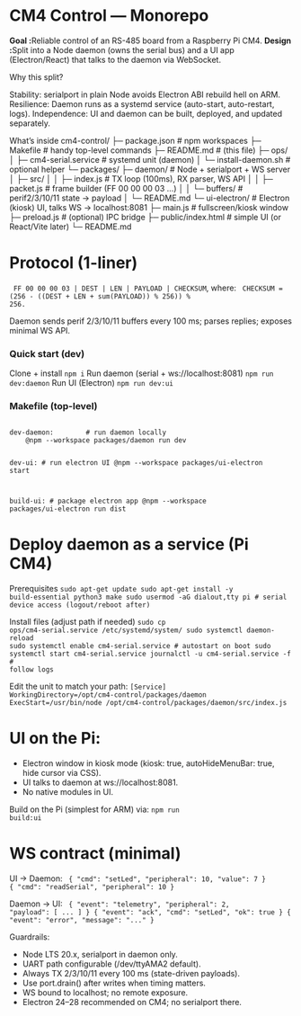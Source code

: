 # CM4 Control — Monorepo

<strong>Goal :</strong>Reliable control of an RS-485 board from a Raspberry Pi CM4.
<strong>Design :</strong>Split into a Node daemon (owns the serial bus) and a UI app (Electron/React) that talks to the daemon via WebSocket.

Why this split?

Stability: serialport in plain Node avoids Electron ABI rebuild hell on ARM.
Resilience: Daemon runs as a systemd service (auto-start, auto-restart, logs).
Independence: UI and daemon can be built, deployed, and updated separately.

What’s inside
cm4-control/
├─ package.json                 # npm workspaces
├─ Makefile                     # handy top-level commands
├─ README.md                    # (this file)
├─ ops/
│  ├─ cm4-serial.service        # systemd unit (daemon)
│  └─ install-daemon.sh         # optional helper
└─ packages/
   ├─ daemon/                   # Node + serialport + WS server
   │  ├─ src/
   │  │  ├─ index.js            # TX loop (100ms), RX parser, WS API
   │  │  ├─ packet.js           # frame builder (FF 00 00 00 03 …)
   │  │  └─ buffers/            # perif2/3/10/11 state → payload
   │  └─ README.md
   └─ ui-electron/              # Electron (kiosk) UI, talks WS -> localhost:8081
      ├─ main.js                # fullscreen/kiosk window
      ├─ preload.js             # (optional) IPC bridge
      ├─ public/index.html      # simple UI (or React/Vite later)
      └─ README.md

</hr>

# Protocol (1-liner)
<code> FF 00 00 00 03 | DEST | LEN | PAYLOAD | CHECKSUM</code>, where:
<code> CHECKSUM = (256 - ((DEST + LEN + sum(PAYLOAD)) % 256)) % 256. </code>

Daemon sends perif 2/3/10/11 buffers every 100 ms; parses replies; exposes minimal WS API.

</hr>

<h3>Quick start (dev)</h3>
Clone + install
<code>npm i</code>
Run daemon (serial + ws://localhost:8081)
<code>npm run dev:daemon</code>
Run UI (Electron)
<code>npm run dev:ui</code>

<h3>Makefile (top-level)</h3>
<code>
dev-daemon:        # run daemon locally
	@npm --workspace packages/daemon run dev

dev-ui:            # run electron UI
	@npm --workspace packages/ui-electron start

build-ui:          # package electron app
	@npm --workspace packages/ui-electron run dist
</code>
</hr>

# Deploy daemon as a service (Pi CM4)
Prerequisites
<code>sudo apt-get update
sudo apt-get install -y build-essential python3 make
sudo usermod -aG dialout,tty pi  # serial device access (logout/reboot after)
</code>

Install files (adjust path if needed)
<code>sudo cp ops/cm4-serial.service /etc/systemd/system/
sudo systemctl daemon-reload
sudo systemctl enable cm4-serial.service   # autostart on boot
sudo systemctl start cm4-serial.service
journalctl -u cm4-serial.service -f        # follow logs
</code>

Edit the unit to match your path:
<code>[Service]
WorkingDirectory=/opt/cm4-control/packages/daemon
ExecStart=/usr/bin/node /opt/cm4-control/packages/daemon/src/index.js
</code>

# UI on the Pi:

- Electron window in kiosk mode (kiosk: true, autoHideMenuBar: true, hide cursor via CSS).
- UI talks to daemon at ws://localhost:8081.
- No native modules in UI.

Build on the Pi (simplest for ARM) via:
<code>npm run build:ui</code>

# WS contract (minimal)

UI → Daemon:
<code>
{ "cmd": "setLed", "peripheral": 10, "value": 7 }
{ "cmd": "readSerial", "peripheral": 10 }
</code>

Daemon → UI:
<code>
{ "event": "telemetry", "peripheral": 2, "payload": [ ... ] }
{ "event": "ack", "cmd": "setLed", "ok": true }
{ "event": "error", "message": "..." }
</code>

Guardrails:
- Node LTS 20.x, serialport in daemon only.
- UART path configurable (/dev/ttyAMA2 default).
- Always TX 2/3/10/11 every 100 ms (state-driven payloads).
- Use port.drain() after writes when timing matters.
- WS bound to localhost; no remote exposure.
- Electron 24–28 recommended on CM4; no serialport there.